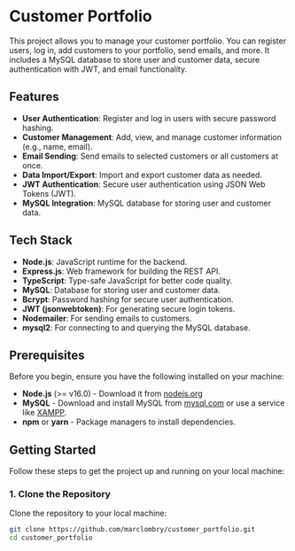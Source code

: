 # Customer Portfolio

This project allows you to manage your customer portfolio. You can register users, log in, add customers to your portfolio, send emails, and more. It includes a MySQL database to store user and customer data, secure authentication with JWT, and email functionality.

## Features

- **User Authentication**: Register and log in users with secure password hashing.
- **Customer Management**: Add, view, and manage customer information (e.g., name, email).
- **Email Sending**: Send emails to selected customers or all customers at once.
- **Data Import/Export**: Import and export customer data as needed.
- **JWT Authentication**: Secure user authentication using JSON Web Tokens (JWT).
- **MySQL Integration**: MySQL database for storing user and customer data.

## Tech Stack

- **Node.js**: JavaScript runtime for the backend.
- **Express.js**: Web framework for building the REST API.
- **TypeScript**: Type-safe JavaScript for better code quality.
- **MySQL**: Database for storing user and customer data.
- **Bcrypt**: Password hashing for secure user authentication.
- **JWT (jsonwebtoken)**: For generating secure login tokens.
- **Nodemailer**: For sending emails to customers.
- **mysql2**: For connecting to and querying the MySQL database.

## Prerequisites

Before you begin, ensure you have the following installed on your machine:

- **Node.js** (>= v16.0) - Download it from [nodejs.org](https://nodejs.org/)
- **MySQL** - Download and install MySQL from [mysql.com](https://www.mysql.com/) or use a service like [XAMPP](https://www.apachefriends.org/index.html).
- **npm** or **yarn** - Package managers to install dependencies.

## Getting Started

Follow these steps to get the project up and running on your local machine:

### 1. Clone the Repository

Clone the repository to your local machine:

```bash
git clone https://github.com/marclombry/customer_portfolio.git
cd customer_portfolio
